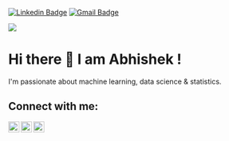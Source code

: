 [![Linkedin Badge](https://img.shields.io/badge/-LinkedIn-blue?style=for-the-badge&logo=Linkedin&logoColor=white&link=https://www.linkedin.com/in/abhishek-s-4a20819a/)](https://www.linkedin.com/in/abhishek-s-4a20819a/) [![Gmail Badge](https://img.shields.io/badge/-Gmail-c14438?style=for-the-badge&logo=Gmail&logoColor=white&link=mailto:abhiswain.it.20160@gmail.com)](abhiswain.it.2016@gmail.com@gmail.com)

![](https://komarev.com/ghpvc/?username=Abhiswain97)

# Hi there 👋 I am Abhishek !

I'm passionate about machine learning, data science & statistics. 
          
## Connect with me:

[<img align="left" alt="abhishekswain | Twitter" width="22px" src="https://cdn.jsdelivr.net/npm/simple-icons@v3/icons/twitter.svg" />][twitter]
[<img align="left" alt="abhishekswain | LinkedIn" width="22px" src="https://cdn.jsdelivr.net/npm/simple-icons@v3/icons/linkedin.svg" />][linkedin]
[<img align="left" alt="abhishekswain | Instagram" width="22px" src="https://cdn.jsdelivr.net/npm/simple-icons@v3/icons/instagram.svg" />][instagram]

<br>

[twitter]: https://twitter.com/Abhi08asAs
[instagram]: https://www.instagram.com/abhiswain/
[linkedin]: https://www.linkedin.com/in/abhishek-s-4a20819a/
